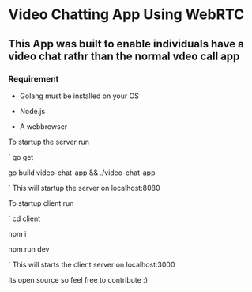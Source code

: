 # Video Chatting App Using WebRTC



## This App was built to enable individuals have a video chat rathr than the normal vdeo call app

### Requirement

- Golang must be installed on your OS

- Node.js 

- A webbrowser

To startup the server run

`
go get


go build video-chat-app && ./video-chat-app

`
This will startup the server on localhost:8080



To startup client run

`
cd client

npm i 

npm run dev

`
This will starts the client server on localhost:3000


Its open source so  feel free to contribute :)